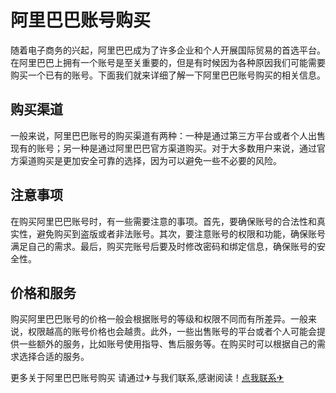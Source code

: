 # 阿里巴巴账号购买

随着电子商务的兴起，阿里巴巴成为了许多企业和个人开展国际贸易的首选平台。在阿里巴巴上拥有一个账号是至关重要的，但是有时候因为各种原因我们可能需要购买一个已有的账号。下面我们就来详细了解一下阿里巴巴账号购买的相关信息。

## 购买渠道

一般来说，阿里巴巴账号的购买渠道有两种：一种是通过第三方平台或者个人出售现有的账号；另一种是通过阿里巴巴官方渠道购买。对于大多数用户来说，通过官方渠道购买是更加安全可靠的选择，因为可以避免一些不必要的风险。

## 注意事项

在购买阿里巴巴账号时，有一些需要注意的事项。首先，要确保账号的合法性和真实性，避免购买到盗版或者非法账号。其次，要注意账号的权限和功能，确保账号满足自己的需求。最后，购买完账号后要及时修改密码和绑定信息，确保账号的安全性。

## 价格和服务

购买阿里巴巴账号的价格一般会根据账号的等级和权限不同而有所差异。一般来说，权限越高的账号价格也会越贵。此外，一些出售账号的平台或者个人可能会提供一些额外的服务，比如账号使用指导、售后服务等。在购买时可以根据自己的需求选择合适的服务。

更多关于阿里巴巴账号购买 请通过✈与我们联系,感谢阅读！[点我联系✈](https://www.G208.com)